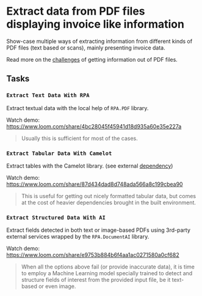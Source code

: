 # Extract data from PDF files displaying invoice like information

Show-case multiple ways of extracting information from different kinds of PDF files
(text based or scans), mainly presenting invoice data.

Read more on the
[challenges](https://pypdf.readthedocs.io/en/latest/user/extract-text.html) of getting
information out of PDF files.

## Tasks

### `Extract Text Data With RPA`

Extract textual data with the local help of `RPA.PDF` library.

Watch demo: https://www.loom.com/share/4bc28045f45941d18d935a60e35e227a

> Usually this is sufficient for most of the cases.


### `Extract Tabular Data With Camelot`

Extract tables with the Camelot library. (see external
[dependency](https://pypi.org/project/camelot-py/))

Watch demo: https://www.loom.com/share/87d434dad8d748ada566a8c199cbea90

> This is useful for getting out nicely formatted tabular data, but comes at the cost
> of heavier dependencies brought in the built environment.

### `Extract Structured Data With AI`

Extract fields detected in both text or image-based PDFs using 3rd-party external
services wrapped by the `RPA.DocumentAI` library.

Watch demo: https://www.loom.com/share/e9753b884b6f4aa1ac0271580a0cf682

> When all the options above fail (or provide inaccurate data), it is time to employ a
> Machine Learning model specially trained to detect and structure fields of interest
> from the provided input file, be it text-based or even image.

